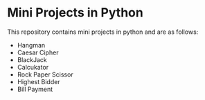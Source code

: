 # Mini Projects in Python

This repository contains mini projects in python and are as follows:
* Hangman
* Caesar Cipher
* BlackJack
* Calcukator
* Rock Paper Scissor
* Highest Bidder
* Bill Payment
